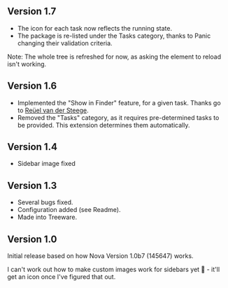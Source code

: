 ## Version 1.7

* The icon for each task now reflects the running state.
* The package is re-listed under the Tasks category, thanks to Panic changing their validation criteria.

Note: The whole tree is refreshed for now, as asking the element to reload isn't working.

## Version 1.6

* Implemented the "Show in Finder" feature, for a given task. Thanks go to [Reüel van der Steege](https://github.com/rvdsteege).
* Removed the "Tasks" category, as it requires pre-determined tasks to be provided. This extension determines them automatically.

## Version 1.4

* Sidebar image fixed

## Version 1.3

* Several bugs fixed.
* Configuration added (see Readme).
* Made into Treeware.

## Version 1.0

Initial release based on how Nova Version 1.0b7 (145647) works.

I can't work out how to make custom images work for sidebars yet 🤯 - it'll get an icon once I've figured that out.
